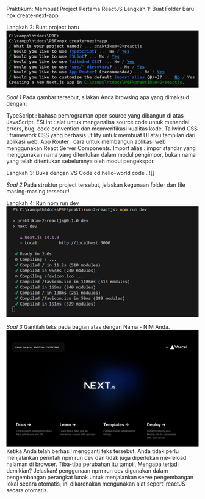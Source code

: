 Praktikum: Membuat Project Pertama ReactJS
Langkah 1: Buat Folder Baru
npx create-next-app

Langkah 2: Buat project baru
![PB](/img/Projek%20baru.png)

*Soal 1*
Pada gambar tersebut, silakan Anda browsing apa yang dimaksud dengan:

TypeScript :  bahasa pemrograman open source yang dibangun di atas JavaScript.
ESLint : alat untuk menganalisa source code untuk menandai errors, bug, code convention dan memverifikasi kualitas kode.
Tailwind CSS : framework CSS yang berbasis utility untuk membuat UI atau tampilan dari aplikasi web. 
App Router : cara untuk membangun aplikasi web menggunakan React Server Components.
Import alias : impor standar yang menggunakan nama yang ditentukan dalam modul pengimpor, bukan nama yang telah ditentukan sebelumnya oleh modul pengekspor.

Langkah 3: Buka dengan VS Code
cd hello-world
code .
![]

*Soal 2*
Pada struktur project tersebut, jelaskan kegunaan folder dan file masing-masing tersebut!


Langkah 4: Run
npm run dev
![RUN](/img/Run.png)

*Soal 3*
Gantilah teks pada bagian atas dengan Nama - NIM Anda.
![N&N](/img/Nama%20dan%20NIM.png)
Ketika Anda telah berhasil mengganti teks tersebut, Anda tidak perlu menjalankan perintah npm run dev dan tidak juga diperlukan me-reload halaman di browser. Tiba-tiba perubahan itu tampil, Mengapa terjadi demikian? Jelaskan!
penggunaan npm run dev digunakan dalam pengembangan perangkat lunak untuk menjalankan serve pengembangan lokal secara otomatis, ini dikarenakan mengunakan alat seperti reactJS secara otomatis.

